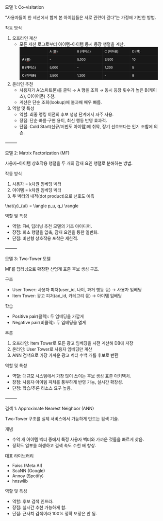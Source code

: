 모델 1: Co-visitation

“사용자들이 한 세션에서 함께 본 아이템들은 서로 관련이 깊다”는 가정에 기반한 방법.

작동 방식
1.	오프라인 계산
    - 모든 세션 로그로부터 아이템-아이템 동시 등장 행렬을 계산.
        ![alt text](../imgs/co-visitation.png)
2.	온라인 추천
    - 사용자가 A(스마트폰)를 클릭 → A 행을 조회 → 동시 등장 횟수가 높은 B(케이스), C(이어폰) 추천.
    - 계산은 단순 조회(lookup)에 불과해 매우 빠름.
3. 역할 및 특성
    - 역할: 최종 랭킹 이전의 후보 생성 단계에서 자주 사용.
    - 장점: 단순·빠름·구현 용이, 최신 행동 반영 효과적.
	- 단점: Cold Start(신규/저빈도 아이템)에 취약, 장기 선호보다는 인기 조합에 의존.

⸻

모델 2: Matrix Factorization (MF)

사용자–아이템 상호작용 행렬을 두 개의 잠재 요인 행렬로 분해하는 방법.

작동 방식
1. 사용자 = k차원 임베딩 벡터
2.	아이템 = k차원 임베딩 벡터
3.	두 벡터의 내적(dot product)으로 선호도 예측

\hat{y}_{ui} = \langle p_u, q_i \rangle

역할 및 특성
- 역할: FM, 딥러닝 추천 모델의 기초 아이디어.
- 장점: 희소 행렬을 압축, 잠재 요인을 통한 일반화.
- 단점: 비선형 상호작용 포착은 제한적.

⸻

모델 3: Two-Tower 모델

MF를 딥러닝으로 확장한 산업계 표준 후보 생성 구조.

구조
- User Tower: 사용자 피처(user_id, 나이, 과거 행동 등) → 사용자 임베딩
- Item Tower: 광고 피처(ad_id, 카테고리 등) → 아이템 임베딩

학습
- Positive pair(클릭): 두 임베딩을 가깝게
- Negative pair(비클릭): 두 임베딩을 멀게

추론
1.	오프라인: Item Tower로 모든 광고 임베딩을 사전 계산해 DB에 저장
2.	온라인: User Tower로 사용자 임베딩만 계산
3.	ANN 검색으로 가장 가까운 광고 벡터 수백 개를 후보로 반환

역할 및 특성
- 역할: 대규모 시스템에서 가장 많이 쓰이는 후보 생성 표준 아키텍처.
- 장점: 사용자·아이템 피처를 풍부하게 반영 가능, 실시간 확장성.
- 단점: 학습/추론 리소스 요구 높음.

⸻

검색 1: Approximate Nearest Neighbor (ANN)

Two-Tower 구조를 실제 서비스에서 가능하게 만드는 검색 기술.

개념
- 수억 개 아이템 벡터 중에서 특정 사용자 벡터와 가까운 것들을 빠르게 찾음.
- 정확도 일부를 희생하고 검색 속도 수천 배 향상.

대표 라이브러리
- Faiss (Meta AI)
- ScaNN (Google)
- Annoy (Spotify)
- hnswlib

역할 및 특성
- 역할: 후보 검색 인프라.
- 장점: 실시간 추천 가능하게 함.
- 단점: 근사치 검색이라 100% 정확 보장은 안 됨.